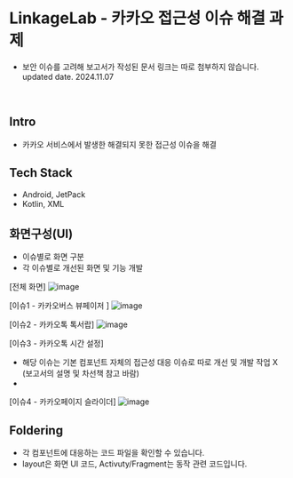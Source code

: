 # LinkageLab - 카카오 접근성 이슈 해결 과제 
* 보안 이슈를 고려해 보고서가 작성된 문서 링크는 따로 첨부하지 않습니다.
updated date. 2024.11.07
</br>

## Intro
- 카카오 서비스에서 발생한 해결되지 못한 접근성 이슈을 해결

## Tech Stack
- Android, JetPack
- Kotlin, XML


## 화면구성(UI)
- 이슈별로 화면 구분
- 각 이슈별로 개선된 화면 및 기능 개발 

[전체 화면]
![image](https://github.com/user-attachments/assets/56006b00-7f06-4f24-a2ab-e152def7192c)


[이슈1 - 카카오버스 뷰페이저 ]
![image](https://github.com/user-attachments/assets/30680fc9-5e29-44bc-a654-9407ffca778b)

[이슈2 - 카카오톡 톡서랍]
![image](https://github.com/user-attachments/assets/504b13b2-4dcd-4383-87f5-6eee5c48d889)

[이슈3 - 카카오톡 시간 설정]
* 해당 이슈는 기본 컴포넌트 자체의 접근성 대응 이슈로 따로 개선 및 개발 작업 X (보고서의 설명 및 차선책 참고 바람)
* 
[이슈4 - 카카오페이지 슬라이더]
![image](https://github.com/user-attachments/assets/b315ee3b-dd21-4b18-adee-e5608fd97ea8)


## Foldering
- 각 컴포넌트에 대응하는 코드 파일을 확인할 수 있습니다.
- layout은 화면 UI 코드, Activuty/Fragment는 동작 관련 코드입니다. 
